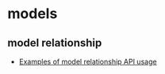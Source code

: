 # models

## model relationship

+ [Examples of model relationship API usage](https://docs.djangoproject.com/en/2.2/topics/db/examples/)
